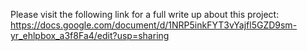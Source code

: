 Please visit the following link for a full write up about this project: https://docs.google.com/document/d/1NRP5inkFYT3vYajfl5GZD9sm-yr_ehlpbox_a3f8Fa4/edit?usp=sharing
